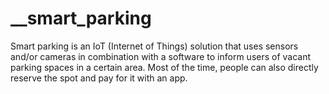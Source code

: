 # __smart_parking
Smart parking is an IoT (Internet of Things) solution that uses sensors and/or cameras in combination with a software to inform users of vacant parking spaces in a certain area. Most of the time, people can also directly reserve the spot and pay for it with an app.
